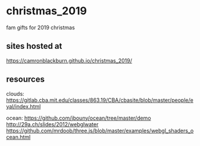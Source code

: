 # christmas_2019
fam gifts for 2019 christmas

## sites hosted at
https://camronblackburn.github.io/christmas_2019/

## resources
clouds:
https://gitlab.cba.mit.edu/classes/863.19/CBA/cbasite/blob/master/people/eyal/index.html

ocean: 
https://github.com/jbouny/ocean/tree/master/demo
http://29a.ch/slides/2012/webglwater
https://github.com/mrdoob/three.js/blob/master/examples/webgl_shaders_ocean.html

